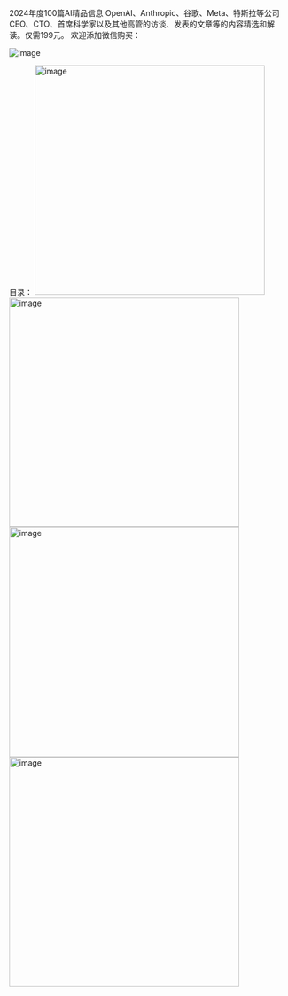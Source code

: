 2024年度100篇AI精品信息
OpenAI、Anthropic、谷歌、Meta、特斯拉等公司CEO、CTO、首席科学家以及其他高管的访谈、发表的文章等的内容精选和解读。仅需199元。
欢迎添加微信购买：  

![image](https://github.com/user-attachments/assets/25c82592-44be-4a44-be9e-4de19f3bcddb)

目录：
<img width="415" alt="image" src="https://github.com/user-attachments/assets/2ee6e74d-6297-4f86-86e3-36cd98a3ef9a">
<img width="415" alt="image" src="https://github.com/user-attachments/assets/5354ec34-730a-4823-b31a-21060861f100">
<img width="415" alt="image" src="https://github.com/user-attachments/assets/7fb5db6f-f97b-4990-887d-e69ae4ab3550">
<img width="415" alt="image" src="https://github.com/user-attachments/assets/98fd30e9-7886-48a9-b367-ddeb687ed6b7">

